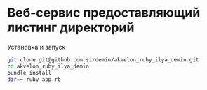 # Веб-сервис предоставляющий листинг директорий

Установка и запуск

```bash
git clone git@github.com:sirdemin/akvelon_ruby_ilya_demin.git
cd akvelon_ruby_ilya_demin
bundle install
dir=~ ruby app.rb
```
